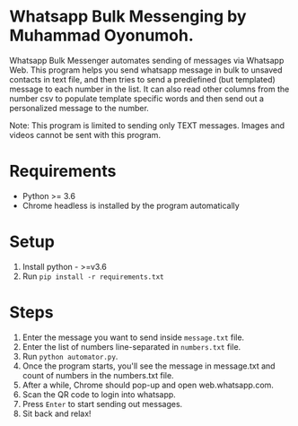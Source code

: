 # Whatsapp Bulk Messenging by Muhammad Oyonumoh.

Whatsapp Bulk Messenger automates sending of messages via Whatsapp Web. This program helps you send whatsapp message in bulk to unsaved contacts in text file, and then tries to send a prediefined (but templated) message to each number in the list. It can also read other columns from the number csv to populate template specific words and then send out a personalized message to the number.

Note: This program is limited to sending only TEXT messages. Images and videos cannot be sent with this program.

# Requirements

*  Python >= 3.6
*  Chrome headless is installed by the program automatically

# Setup

1. Install python - >=v3.6
2. Run `pip install -r requirements.txt`

# Steps

1. Enter the message you want to send inside `message.txt` file.
2. Enter the list of numbers line-separated in `numbers.txt` file.
3. Run `python automator.py`.
4. Once the program starts, you'll see the message in message.txt and count of numbers in the numbers.txt file.
5. After a while, Chrome should pop-up and open web.whatsapp.com.
6. Scan the QR code to login into whatsapp.
7. Press `Enter` to start sending out messages.
8. Sit back and relax!

